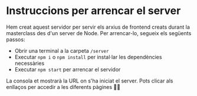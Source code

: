 # Instruccions per arrencar el server

Hem creat aquest servidor per servir els arxius de frontend creats durant la masterclass des d'un server de Node. Per arrencar-lo, segueix els següents passos:

- Obrir una terminal a la carpeta `/server`
- Executar `npm i` o `npm install` per instal·lar les dependències necessàries
- Executar `npm start` per arrencar el servidor

La consola et mostrarà la URL on s'ha iniciat el server. Pots clicar als enllaços per accedir a les diferents pàgines ✌🏻